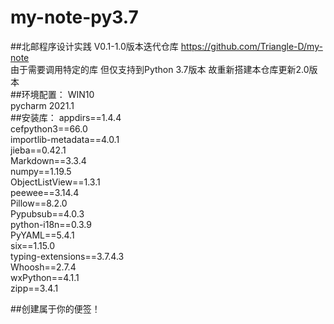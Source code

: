 # my-note-py3.7
##北邮程序设计实践
V0.1-1.0版本迭代仓库 https://github.com/Triangle-D/my-note<br>
由于需要调用特定的库 但仅支持到Python 3.7版本 故重新搭建本仓库更新2.0版本<br>
##环境配置：
  WIN10<br>
  pycharm 2021.1<br>
##安装库：
  appdirs==1.4.4<br>
  cefpython3==66.0<br>
  importlib-metadata==4.0.1<br>
  jieba==0.42.1<br>
  Markdown==3.3.4<br>
  numpy==1.19.5<br>
  ObjectListView==1.3.1<br>
  peewee==3.14.4<br>
  Pillow==8.2.0<br>
  Pypubsub==4.0.3<br>
  python-i18n==0.3.9<br>
  PyYAML==5.4.1<br>
  six==1.15.0<br>
  typing-extensions==3.7.4.3<br>
  Whoosh==2.7.4<br>
  wxPython==4.1.1<br>
  zipp==3.4.1<br>


##创建属于你的便签！
